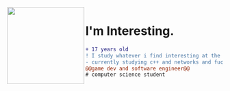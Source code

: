 <img align="left" height="180" src="https://c.tenor.com/Bpbu2-YNL6cAAAAS/hacker-pupper-dog.gif"/>

# I'm Interesting.
```diff
+ 17 years old
! I study whatever i find interesting at the moment
- currently studying c++ and networks and fucking around with cumcord
@@game dev and software engineer@@
# computer science student
```
